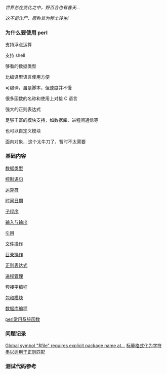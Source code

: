 
*世界总在变化之中，野百合也有春天...*

*这不是诈尸，愿称其为秽土转生!*


### 为什么要使用 perl

支持浮点运算

支持 shell

够看的数据类型

比编译型语言使用方便

可编译，虽是脚本，但速度并不慢

很多函数的名称和使用上对接 C 语言

强大的正则表达式

足够丰富的模块支持，如数据库、进程间通信等

也可以自定义模块

面向对象... 这个太牛刀了，暂时不太需要


### 基础内容

[数据类型](abc/数据类型.md)

[控制语句](abc/控制语句.md)

[运算符](abc/运算符.md)

[时间日期](abc/时间日期.md)

[子程序](abc/子程序.md)

[输入与输出](abc/输入与输出.md)

[引用](abc/引用.md)

[文件操作](abc/文件操作.md)

[目录操作](abc/目录操作.md)

[正则表达式](abc/正则表达式.md)

[进程管理](abc/进程管理.md)

[套接字编程](abc/套接字编程.md)

[包和模块](abc/包和模块.md)

[数据库编程](abc/数据库编程.md)

[perl常用系统函数](func/常用函数.md)

### 问题记录

[Global symbol "$file" requires explicit package name at...](Q/01.md)
[标量格式化为字符串以适用于正则匹配](Q/02.md)


### 测试代码参考
